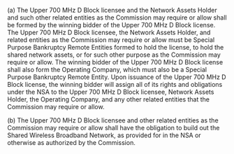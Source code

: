 (a) The Upper 700 MHz D Block licensee and the Network Assets Holder and such other related entities as the Commission may require or allow shall be formed by the winning bidder of the Upper 700 MHz D Block license. The Upper 700 MHz D Block licensee, the Network Assets Holder, and related entities as the Commission may require or allow must be Special Purpose Bankruptcy Remote Entities formed to hold the license, to hold the shared network assets, or for such other purpose as the Commission may require or allow. The winning bidder of the Upper 700 MHz D Block license shall also form the Operating Company, which must also be a Special Purpose Bankruptcy Remote Entity. Upon issuance of the Upper 700 MHz D Block license, the winning bidder will assign all of its rights and obligations under the NSA to the Upper 700 MHz D Block licensee, Network Assets Holder, the Operating Company, and any other related entities that the Commission may require or allow.

(b) The Upper 700 MHz D Block licensee and other related entities as the Commission may require or allow shall have the obligation to build out the Shared Wireless Broadband Network, as provided for in the NSA or otherwise as authorized by the Commission.

